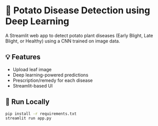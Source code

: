 # 🥔 Potato Disease Detection using Deep Learning

A Streamlit web app to detect potato plant diseases (Early Blight, Late Blight, or Healthy) using a CNN trained on image data.

## 💡 Features

- Upload leaf image
- Deep learning-powered predictions
- Prescription/remedy for each disease
- Streamlit-based UI

## 🚀 Run Locally

```bash
pip install -r requirements.txt
streamlit run app.py
```
